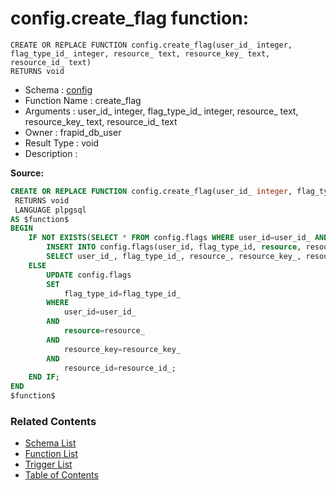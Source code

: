 # config.create_flag function:

```plpgsql
CREATE OR REPLACE FUNCTION config.create_flag(user_id_ integer, flag_type_id_ integer, resource_ text, resource_key_ text, resource_id_ text)
RETURNS void
```
* Schema : [config](../../schemas/config.md)
* Function Name : create_flag
* Arguments : user_id_ integer, flag_type_id_ integer, resource_ text, resource_key_ text, resource_id_ text
* Owner : frapid_db_user
* Result Type : void
* Description : 


**Source:**
```sql
CREATE OR REPLACE FUNCTION config.create_flag(user_id_ integer, flag_type_id_ integer, resource_ text, resource_key_ text, resource_id_ text)
 RETURNS void
 LANGUAGE plpgsql
AS $function$
BEGIN
    IF NOT EXISTS(SELECT * FROM config.flags WHERE user_id=user_id_ AND resource=resource_ AND resource_key=resource_key_ AND resource_id=resource_id_) THEN
        INSERT INTO config.flags(user_id, flag_type_id, resource, resource_key, resource_id)
        SELECT user_id_, flag_type_id_, resource_, resource_key_, resource_id_;
    ELSE
        UPDATE config.flags
        SET
            flag_type_id=flag_type_id_
        WHERE 
            user_id=user_id_ 
        AND 
            resource=resource_ 
        AND 
            resource_key=resource_key_ 
        AND 
            resource_id=resource_id_;
    END IF;
END
$function$

```

### Related Contents
* [Schema List](../../schemas.md)
* [Function List](../../functions.md)
* [Trigger List](../../triggers.md)
* [Table of Contents](../../README.md)

